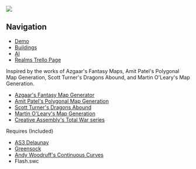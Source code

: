 [![](https://i.imgur.com/OocdrtT.png)](https://i.imgur.com/OocdrtT.png)

## Navigation
- [Demo](demo.html)  
- [Buildings](simple-buildings)  
- [AI](ai)
- [Realms Trello Page](https://trello.com/b/SoUEo0DZ/realms)

Inspired by the works of Azgaar's Fantasy Maps, Amit Patel's Polygonal Map Generation, Scott Turner's Dragons Abound, and Martin O'Leary's Map Generation.  
- [Azgaar's Fantasy Map Generator](https://azgaar.wordpress.com/)  
- [Amit Patel's Polygonal Map Generation](http://www-cs-students.stanford.edu/~amitp/game-programming/polygon-map-generation/)  
- [Scott Turner's Dragons Abound](https://heredragonsabound.blogspot.com/)  
- [Martin O'Leary's Map Generation](http://mewo2.com/notes/terrain/)  
- [Creative Assembly's Total War series](https://www.totalwar.com/)

Requires (Included)
- [AS3 Delaunay](http://nodename.github.io/as3delaunay/)
- [Greensock](https://greensock.com/tweenlite-as)
- [Andy Woodruff's Continuous Curves](http://www.cartogrammar.com/blog/continuous-curves-with-actionscript-3/)
- Flash.swc
